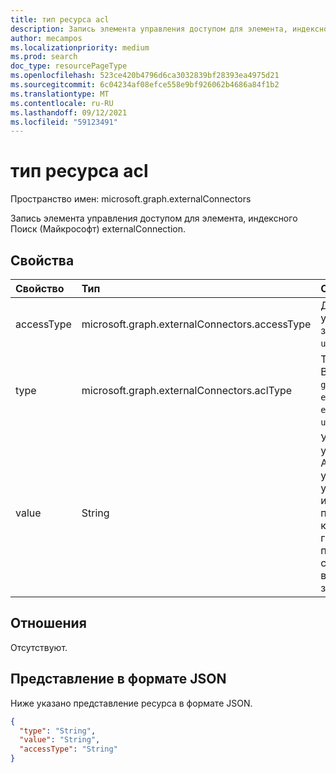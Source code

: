 ```yaml
---
title: тип ресурса acl
description: Запись элемента управления доступом для элемента, индексного Поиск (Майкрософт) externalConnection.
author: mecampos
ms.localizationpriority: medium
ms.prod: search
doc_type: resourcePageType
ms.openlocfilehash: 523ce420b4796d6ca3032839bf28393ea4975d21
ms.sourcegitcommit: 6c04234af08efce558e9bf926062b4686a84f1b2
ms.translationtype: MT
ms.contentlocale: ru-RU
ms.lasthandoff: 09/12/2021
ms.locfileid: "59123491"
---
```

# <a name="acl-resource-type"></a>тип ресурса acl

Пространство имен: microsoft.graph.externalConnectors

Запись элемента управления доступом для элемента, индексного Поиск (Майкрософт) externalConnection.

## <a name="properties"></a>Свойства
|Свойство|Тип|Описание|
|:---|:---|:---|
|accessType|microsoft.graph.externalConnectors.accessType|Доступ, предоставленный удостоверению. Возможные значения: `grant`, `deny`, `unknownFutureValue`.|
|type|microsoft.graph.externalConnectors.aclType|Тип удостоверения. Возможные значения: `user`, `group`, `everyone`, `everyoneExceptGuests`, `externalGroup`, `unknownFutureValue`.|
|value|String|Уникальный идентификатор удостоверения. В случае Azure Active Directory удостоверений устанавливается идентификатор объекта пользователя, группы или клиента для пользователей, групп и всех `value` (и всех пользователейExceptGuests) соответственно. Если внешние группы `value` задают ID externalGroup |

## <a name="relationships"></a>Отношения
Отсутствуют.

## <a name="json-representation"></a>Представление в формате JSON
Ниже указано представление ресурса в формате JSON.
<!-- {
  "blockType": "resource",
  "@odata.type": "microsoft.graph.externalConnectors.acl"
}
-->
``` json
{
  "type": "String",
  "value": "String",
  "accessType": "String"
}
```

